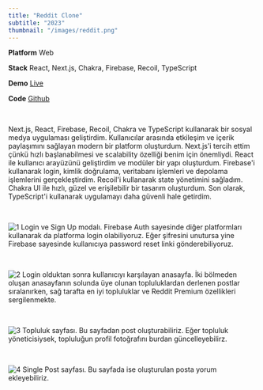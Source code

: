 ```yaml
---
title: "Reddit Clone"
subtitle: "2023"
thumbnail: "/images/reddit.png"
---
```


**Platform** Web

**Stack** React, Next.js, Chakra, Firebase, Recoil, TypeScript

**Demo** [Live](https://hasansocial.netlify.app/)

**Code** [Github](https://github.com/hsnyrdkl/social-media-app)

&nbsp;
&nbsp;

Next.js, React, Firebase, Recoil, Chakra ve TypeScript kullanarak bir sosyal medya uygulaması geliştirdim. Kullanıcılar arasında etkileşim ve içerik paylaşımını sağlayan modern bir platform oluşturdum. Next.js'i tercih ettim çünkü hızlı başlanabilmesi ve scalability özelliği benim için önemliydi. React ile kullanıcı arayüzünü geliştirdim ve modüler bir yapı oluşturdum. Firebase'i kullanarak login, kimlik doğrulama, veritabanı işlemleri ve depolama işlemlerini gerçekleştirdim. Recoil'i kullanarak state yönetimini sağladım. Chakra UI ile hızlı, güzel ve erişilebilir bir tasarım oluşturdum. Son olarak, TypeScript'i kullanarak uygulamayı daha güvenli hale getirdim.

&nbsp;
&nbsp;

![1](https://hasancv.netlify.app/images/projeler/reddit_1-min.png)
Login ve Sign Up modalı. Firebase Auth sayesinde diğer platformları kullanarak da platforma login olabiliyoruz. Eğer şifresini unutursa yine Firebase sayesinde kullanıcıya password reset linki gönderebiliyoruz.

&nbsp;
&nbsp;

![2](https://hasancv.netlify.app/images/projeler/reddit_2-min.png)
Login olduktan sonra kullanıcıyı karşılayan anasayfa. İki bölmeden oluşan anasayfanın solunda üye olunan topluluklardan derlenen postlar sıralanırken, sağ tarafta en iyi topluluklar ve Reddit Premium özellikleri sergilenmekte.

&nbsp;
&nbsp;

![3](https://hasancv.netlify.app/images/projeler/reddit_3-min.png)
Topluluk sayfası. Bu sayfadan post oluşturabiliriz. Eğer topluluk yöneticisiysek, topluluğun profil fotoğrafını burdan güncelleyebilirz.

&nbsp;
&nbsp;

![4](https://hasancv.netlify.app/images/projeler/reddit_4-min.png)
Single Post sayfası. Bu sayfada ise oluşturulan posta yorum ekleyebiliriz.
